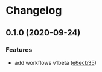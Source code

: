 # Changelog

## 0.1.0 (2020-09-24)


### Features

* add workflows v1beta ([e6ecb35](https://www.github.com/googleapis/python-workflows/commit/e6ecb3513138cac612c5130299352ff41a1d64b5))
